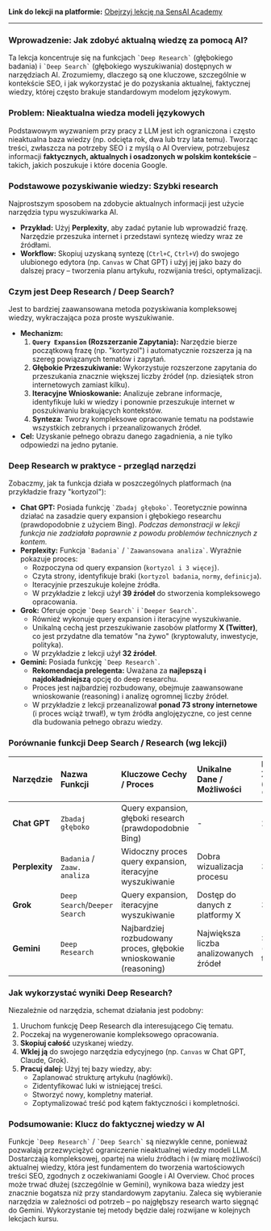 **Link do lekcji na platformie:** [Obejrzyj lekcję na SensAI Academy](https://learn.sensai.academy/next/public/lesson/256)

---

### Wprowadzenie: Jak zdobyć aktualną wiedzę za pomocą AI?

Ta lekcja koncentruje się na funkcjach `` `Deep Research` `` (głębokiego badania) i `` `Deep Search` `` (głębokiego wyszukiwania) dostępnych w narzędziach AI. Zrozumiemy, dlaczego są one kluczowe, szczególnie w kontekście SEO, i jak wykorzystać je do pozyskania aktualnej, faktycznej wiedzy, której często brakuje standardowym modelom językowym.

### Problem: Nieaktualna wiedza modeli językowych

Podstawowym wyzwaniem przy pracy z LLM jest ich ograniczona i często nieaktualna baza wiedzy (np. odcięta rok, dwa lub trzy lata temu). Tworząc treści, zwłaszcza na potrzeby SEO i z myślą o AI Overview, potrzebujesz informacji **faktycznych, aktualnych i osadzonych w polskim kontekście** – takich, jakich poszukuje i które docenia Google.

### Podstawowe pozyskiwanie wiedzy: Szybki research

Najprostszym sposobem na zdobycie aktualnych informacji jest użycie narzędzia typu wyszukiwarka AI.

* **Przykład:** Użyj **Perplexity**, aby zadać pytanie lub wprowadzić frazę. Narzędzie przeszuka internet i przedstawi syntezę wiedzy wraz ze źródłami.
* **Workflow:** Skopiuj uzyskaną syntezę (`Ctrl+C`, `Ctrl+V`) do swojego ulubionego edytora (np. `Canvas` w Chat GPT) i użyj jej jako bazy do dalszej pracy – tworzenia planu artykułu, rozwijania treści, optymalizacji.

### Czym jest Deep Research / Deep Search?

Jest to bardziej zaawansowana metoda pozyskiwania kompleksowej wiedzy, wykraczająca poza proste wyszukiwanie.

* **Mechanizm:**
    1.  **`Query Expansion` (Rozszerzanie Zapytania):** Narzędzie bierze początkową frazę (np. "kortyzol") i automatycznie rozszerza ją na szereg powiązanych tematów i zapytań.
    2.  **Głębokie Przeszukiwanie:** Wykorzystuje rozszerzone zapytania do przeszukania znacznie większej liczby źródeł (np. dziesiątek stron internetowych zamiast kilku).
    3.  **Iteracyjne Wnioskowanie:** Analizuje zebrane informacje, identyfikuje luki w wiedzy i ponownie przeszukuje internet w poszukiwaniu brakujących kontekstów.
    4.  **Synteza:** Tworzy kompleksowe opracowanie tematu na podstawie wszystkich zebranych i przeanalizowanych źródeł.
* **Cel:** Uzyskanie pełnego obrazu danego zagadnienia, a nie tylko odpowiedzi na jedno pytanie.

### Deep Research w praktyce - przegląd narzędzi

Zobaczmy, jak ta funkcja działa w poszczególnych platformach (na przykładzie frazy "kortyzol"):

* **Chat GPT:** Posiada funkcję `` `Zbadaj głęboko` ``. Teoretycznie powinna działać na zasadzie query expansion i głębokiego researchu (prawdopodobnie z użyciem Bing). *Podczas demonstracji w lekcji funkcja nie zadziałała poprawnie z powodu problemów technicznych z kontem.*
* **Perplexity:** Funkcja `` `Badania` `` / `` `Zaawansowana analiza` ``. Wyraźnie pokazuje proces:
    * Rozpoczyna od query expansion (`kortyzol i 3 więcej`).
    * Czyta strony, identyfikuje braki (`kortyzol badania`, `normy`, `definicja`).
    * Iteracyjnie przeszukuje kolejne źródła.
    * W przykładzie z lekcji użył **39 źródeł** do stworzenia kompleksowego opracowania.
* **Grok:** Oferuje opcje `` `Deep Search` `` i `` `Deeper Search` ``.
    * Również wykonuje query expansion i iteracyjne wyszukiwanie.
    * Unikalną cechą jest przeszukiwanie zasobów platformy **X (Twitter)**, co jest przydatne dla tematów "na żywo" (kryptowaluty, inwestycje, polityka).
    * W przykładzie z lekcji użył **32 źródeł**.
* **Gemini:** Posiada funkcję `` `Deep Research` ``.
    * **Rekomendacja prelegenta:** Uważana za **najlepszą i najdokładniejszą** opcję do deep researchu.
    * Proces jest najbardziej rozbudowany, obejmuje zaawansowane wnioskowanie (reasoning) i analizę ogromnej liczby źródeł.
    * W przykładzie z lekcji przeanalizował **ponad 73 strony internetowe** (i proces wciąż trwał!), w tym źródła anglojęzyczne, co jest cenne dla budowania pełnego obrazu wiedzy.

### Porównanie funkcji Deep Search / Research (wg lekcji)

| Narzędzie         | Nazwa Funkcji                 | Kluczowe Cechy / Proces                                     | Unikalne Dane / Możliwości          | Liczba Źródeł (Przykład "kortyzol") | Rekomendacja Prelegenta (dla Deep Research) |
| :---------------- | :---------------------------- | :---------------------------------------------------------- | :---------------------------------- | :---------------------------------- | :------------------------------------------ |
| **Chat GPT** | `Zbadaj głęboko`              | Query expansion, głęboki research (prawdopodobnie Bing)     | -                                   | 25             | Dobry jako podstawowe rozwiązanie. Wolny.                                           |
| **Perplexity** | `Badania` / `Zaaw. analiza` | Widoczny proces query expansion, iteracyjne wyszukiwanie    | Dobra wizualizacja procesu          | 39                                  | Dobry punkt startowy                     |
| **Grok** | `Deep Search`/`Deeper Search` | Query expansion, iteracyjne wyszukiwanie                    | Dostęp do danych z platformy X       | 32                                  | Dobry, zwłaszcza dla tematów z X        |
| **Gemini** | `Deep Research`               | Najbardziej rozbudowany proces, głębokie wnioskowanie (reasoning) | Największa liczba analizowanych źródeł | >73 (proces trwał)                 | **Najlepszy** pod względem kompleksowości  |

### Jak wykorzystać wyniki Deep Research?

Niezależnie od narzędzia, schemat działania jest podobny:

1.  Uruchom funkcję Deep Research dla interesującego Cię tematu.
2.  Poczekaj na wygenerowanie kompleksowego opracowania.
3.  **Skopiuj całość** uzyskanej wiedzy.
4.  **Wklej ją** do swojego narzędzia edycyjnego (np. `Canvas` w Chat GPT, Claude, Grok).
5.  **Pracuj dalej:** Użyj tej bazy wiedzy, aby:
    * Zaplanować strukturę artykułu (nagłówki).
    * Zidentyfikować luki w istniejącej treści.
    * Stworzyć nowy, kompletny materiał.
    * Zoptymalizować treść pod kątem faktyczności i kompletności.

### Podsumowanie: Klucz do faktycznej wiedzy w AI

Funkcje `` `Deep Research` `` / `` `Deep Search` `` są niezwykle cenne, ponieważ pozwalają przezwyciężyć ograniczenie nieaktualnej wiedzy modeli LLM. Dostarczają kompleksowej, opartej na wielu źródłach i (w miarę możliwości) aktualnej wiedzy, która jest fundamentem do tworzenia wartościowych treści SEO, zgodnych z oczekiwaniami Google i AI Overview. Choć proces może trwać dłużej (szczególnie w Gemini), wynikowa baza wiedzy jest znacznie bogatsza niż przy standardowym zapytaniu. Zaleca się wybieranie narzędzia w zależności od potrzeb – po najgłębszy research warto sięgnąć do Gemini. Wykorzystanie tej metody będzie dalej rozwijane w kolejnych lekcjach kursu. 